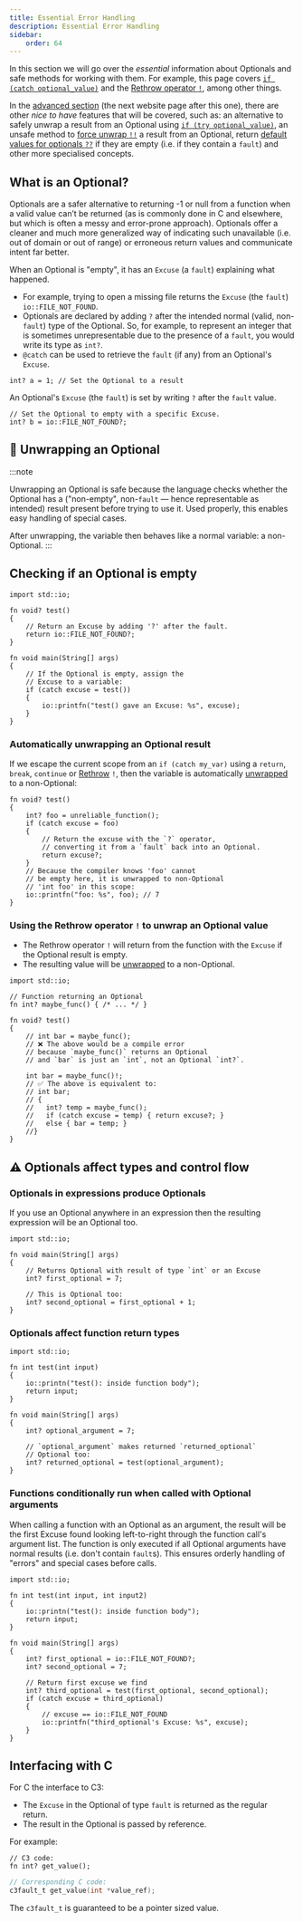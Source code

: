 ```yaml
---
title: Essential Error Handling
description: Essential Error Handling
sidebar:
    order: 64
---
```


In this section we will go over the *essential* information about Optionals and safe methods for working with them. For example, this page covers [`if (catch optional_value)`](#checking-if-an-optional-is-empty) and the [Rethrow operator `!`](#using-the-rethrow-operator--to-unwrap-an-optional-value), among other things.

In the [advanced section](/language-common/optionals-advanced/) (the next website page after this one), there are other *nice to have* features that will be covered, such as: an alternative to safely unwrap a result from an Optional using [`if (try optional_value)`](/language-common/optionals-advanced/#run-code-if-the-optional-has-a-result), an unsafe method to [force unwrap `!!`](/language-common/optionals-advanced/#force-unwrapping-expressions) a result from an Optional, return [default values for optionals `??`](/language-common/optionals-advanced/#return-a-default-value-if-optional-is-empty) if they are empty (i.e. if they contain a `fault`) and other more specialised concepts.

## What is an Optional?

Optionals are a safer alternative to returning -1 or null from a function when a valid value can’t be returned (as is commonly done in C and elsewhere, but which is often a messy and error-prone approach). Optionals offer a cleaner and much more generalized way of indicating such unavailable (i.e. out of domain or out of range) or erroneous return values and communicate intent far better. 

When an Optional is "empty", it has an `Excuse` (a `fault`) explaining what happened.

- For example, trying to open a missing file returns the `Excuse` (the `fault`) `io::FILE_NOT_FOUND`.
- Optionals are declared by adding `?` after the intended normal (valid, non-`fault`) type of the Optional. So, for example, to represent an integer that is sometimes unrepresentable due to the presence of a `fault`, you would write its type as `int?`.
- `@catch` can be used to retrieve the `fault` (if any) from an Optional's `Excuse`.
```c3
int? a = 1; // Set the Optional to a result
```
An Optional's `Excuse` (the `fault`) is set by writing `?` after the `fault` value.
```c3
// Set the Optional to empty with a specific Excuse.
int? b = io::FILE_NOT_FOUND?;
```

## 🎁 Unwrapping an Optional
:::note

Unwrapping an Optional is safe because the language checks whether the Optional has a ("non-empty", non-`fault` &mdash; hence representable as intended) result present before trying to use it. Used properly, this enables easy handling of special cases.

After unwrapping, the variable then behaves like a normal variable: a non-Optional.
:::

## Checking if an Optional is empty

```c3
import std::io;

fn void? test()
{
    // Return an Excuse by adding '?' after the fault.
    return io::FILE_NOT_FOUND?;
}

fn void main(String[] args)
{
    // If the Optional is empty, assign the
    // Excuse to a variable:
    if (catch excuse = test())
    {
        io::printfn("test() gave an Excuse: %s", excuse);
    }
}
```

### Automatically unwrapping an Optional result

If we escape the current scope from an `if (catch my_var)` using a `return`, `break`, `continue`
or [Rethrow](#using-the-rethrow-operator--to-unwrap-an-optional-value) `!`,
then the variable is automatically [unwrapped](#-unwrapping-an-optional) to a non-Optional:
```c3
fn void? test()
{
    int? foo = unreliable_function();
    if (catch excuse = foo)
    {
        // Return the excuse with the `?` operator,
        // converting it from a `fault` back into an Optional.
        return excuse?;
    }
    // Because the compiler knows 'foo' cannot
    // be empty here, it is unwrapped to non-Optional
    // 'int foo' in this scope:
    io::printfn("foo: %s", foo); // 7
}
```
### Using the Rethrow operator `!` to unwrap an Optional value

- The Rethrow operator `!` will return from the function with the `Excuse` if the Optional result is empty.
- The resulting value will be [unwrapped](#-unwrapping-an-optional) to a non-Optional.

```c3
import std::io;

// Function returning an Optional
fn int? maybe_func() { /* ... */ }

fn void? test()
{
    // int bar = maybe_func();
    // ❌ The above would be a compile error
    // because `maybe_func()` returns an Optional
    // and `bar` is just an `int`, not an Optional `int?`.

    int bar = maybe_func()!;
    // ✅ The above is equivalent to:
    // int bar;
    // {
    //   int? temp = maybe_func();
    //   if (catch excuse = temp) { return excuse?; }
    //   else { bar = temp; }
    //}
}
```

## ⚠️ Optionals affect types and control flow

### Optionals in expressions produce Optionals
If you use an Optional anywhere in an expression then the resulting
expression will be an Optional too.
```c3
import std::io;

fn void main(String[] args)
{
    // Returns Optional with result of type `int` or an Excuse
    int? first_optional = 7;

    // This is Optional too:
    int? second_optional = first_optional + 1;
}
```

### Optionals affect function return types

```c3
import std::io;

fn int test(int input)
{
    io::printn("test(): inside function body");
    return input;
}

fn void main(String[] args)
{
    int? optional_argument = 7;

    // `optional_argument` makes returned `returned_optional`
    // Optional too:
    int? returned_optional = test(optional_argument);
}
```

### Functions conditionally run when called with Optional arguments

When calling a function with an Optional as an argument,
the result will be the first Excuse found looking left-to-right through the function call's argument list. The function is only executed if all Optional arguments have normal results (i.e. don't contain `fault`s). This ensures orderly handling of "errors" and special cases before calls.

```c3
import std::io;

fn int test(int input, int input2)
{
    io::printn("test(): inside function body");
    return input;
}

fn void main(String[] args)
{
    int? first_optional = io::FILE_NOT_FOUND?;
    int? second_optional = 7;

    // Return first excuse we find
    int? third_optional = test(first_optional, second_optional);
    if (catch excuse = third_optional)
    {
        // excuse == io::FILE_NOT_FOUND
        io::printfn("third_optional's Excuse: %s", excuse);
    }
}
```

## Interfacing with C

For C the interface to C3:
- The `Excuse` in the Optional of type `fault` is returned as the regular return.
- The result in the Optional is passed by reference.

For example:


```c3
// C3 code:
fn int? get_value();
```

```c
// Corresponding C code:
c3fault_t get_value(int *value_ref);
```
The `c3fault_t` is guaranteed to be a pointer sized value.
